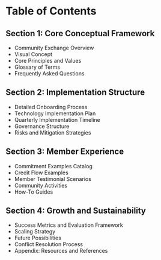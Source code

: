 # Table of Contents

## Section 1: Core Conceptual Framework
- Community Exchange Overview
- Visual Concept
- Core Principles and Values
- Glossary of Terms
- Frequently Asked Questions

## Section 2: Implementation Structure
- Detailed Onboarding Process
- Technology Implementation Plan
- Quarterly Implementation Timeline
- Governance Structure
- Risks and Mitigation Strategies

## Section 3: Member Experience
- Commitment Examples Catalog
- Credit Flow Examples
- Member Testimonial Scenarios
- Community Activities
- How-To Guides

## Section 4: Growth and Sustainability
- Success Metrics and Evaluation Framework
- Scaling Strategy
- Future Possibilities
- Conflict Resolution Process
- Appendix: Resources and References